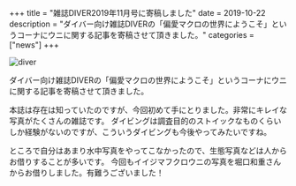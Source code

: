 +++
title = "雑誌DIVER2019年11月号に寄稿しました"
date = 2019-10-22
description = "ダイバー向け雑誌DIVERの「偏愛マクロの世界にようこそ」というコーナにウニに関する記事を寄稿させて頂きました。"
categories = ["news"]
+++

![diver](images/2019-10-22-1_diver1.jpg)

ダイバー向け雑誌DIVERの「偏愛マクロの世界にようこそ」というコーナにウニに関する記事を寄稿させて頂きました。

本誌は存在は知っていたのですが、今回初めて手にとりました。非常にキレイな写真がたくさんの雑誌です。
ダイビングは調査目的のストイックなものくらいしか経験がないのですが、こういうダイビングも今後やってみたいですね。

ところで自分はあまり水中写真をやってこなかったので、生態写真などは人からお借りすることが多いです。
今回もイイジマフクロウニの写真を堀口和重さんからお借りしました。有難うございました！
